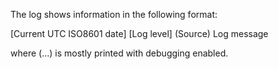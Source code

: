 The log shows information in the following format:

[Current UTC ISO8601 date] [Log level] (Source) Log message

where (...) is mostly printed with debugging enabled.